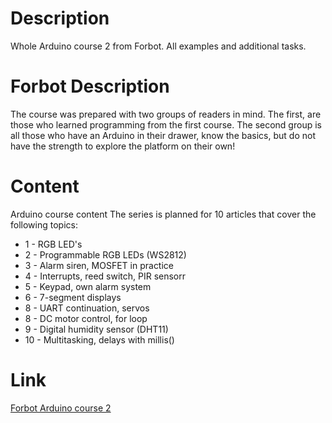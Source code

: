 # Description
Whole Arduino course 2 from Forbot. All examples and additional tasks.

# Forbot Description
The course was prepared with two groups of readers in mind. The first, are those who learned programming from the first course. The second group is all those who have an Arduino in their drawer, know the basics, but do not have the strength to explore the platform on their own!

# Content
Arduino course content 
The series is planned for 10 articles that cover the following topics:

  <ul>
        <li>1 - RGB LED's</li>
        <li>2 - Programmable RGB LEDs (WS2812)</li>
        <li>3 - Alarm siren, MOSFET in practice</li>
        <li>4 - Interrupts, reed switch, PIR sensorr</li>
        <li>5 - Keypad, own alarm system</li>
        <li>6 - 7-segment displays</li>
        <li>8 - UART continuation, servos</li>
        <li>8 - DC motor control, for loop</li>
        <li>9 - Digital humidity sensor (DHT11)</li>
        <li>10 - Multitasking, delays with millis()</li>
    </ul>

# Link
<a href = https://forbot.pl/blog/kurs-arduino-ii-wstep-spis-tresci-id15494> Forbot Arduino course 2 </a>
